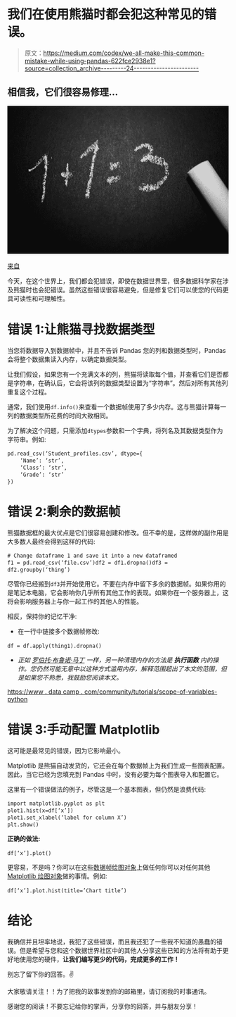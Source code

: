 # 我们在使用熊猫时都会犯这种常见的错误。

> 原文：<https://medium.com/codex/we-all-make-this-common-mistake-while-using-pandas-622fce2938e1?source=collection_archive---------24----------------------->

## 相信我，它们很容易修理…

![](img/4406d14ef7faa89d57104fca09145692.png)

[来自](https://www.pexels.com/photo/1-1-3-text-on-black-chalkboard-374918/)

今天，在这个世界上，我们都会犯错误，即使在数据世界里，很多数据科学家在涉及熊猫时也会犯错误。虽然这些错误很容易避免，但是修复它们可以使您的代码更具可读性和可理解性。

# 错误 1:让熊猫寻找数据类型

当您将数据导入到数据帧中，并且不告诉 Pandas 您的列和数据类型时，Pandas 会将整个数据集读入内存，以确定数据类型。

让我们假设，如果您有一个充满文本的列，熊猫将读取每个值，并查看它们是否都是字符串，在确认后，它会将该列的数据类型设置为“字符串”。然后对所有其他列重复这个过程。

通常，我们使用`df.info()`来查看一个数据帧使用了多少内存。这与熊猫计算每一列的数据类型所花费的时间大致相同。

为了解决这个问题，只需添加`dtypes`参数和一个字典，将列名及其数据类型作为字符串。例如:

```
pd.read_csv(‘Student_profiles.csv’, dtype={
    ‘Name’: ‘str’,
    ‘Class’: ‘str’,
    ‘Grade’: ‘str’
})
```

# 错误 2:剩余的数据帧

熊猫数据框的最大优点是它们很容易创建和修改。但不幸的是，这样做的副作用是大多数人最终会得到这样的代码:

```
# Change dataframe 1 and save it into a new dataframed
f1 = pd.read_csv(‘file.csv’)df2 = df1.dropna()df3 = df2.groupby(‘thing’)
```

尽管你已经搬到`df3`并开始使用它。不要在内存中留下多余的数据帧。如果你用的是笔记本电脑，它会影响你几乎所有其他工作的表现。如果你在一个服务器上，这将会影响服务器上与你一起工作的其他人的性能。

相反，保持你的记忆干净:

*   在一行中链接多个数据帧修改:

`df = df.apply(thing1).dropna()`

*   *正如* [*罗伯托·布鲁诺·马丁*](/@bobbruno_6876) *一样，另一种清理内存的方法是* ***执行函数*** *内的操作。您仍然可能无意中以这种方式滥用内存，解释范围超出了本文的范围，但是如果您不熟悉，我鼓励您阅读本文。*

[https://www . data camp . com/community/tutorials/scope-of-variables-python](https://www.datacamp.com/community/tutorials/scope-of-variables-python)

# 错误 3:手动配置 Matplotlib

这可能是最常见的错误，因为它影响最小。

Matplotlib 是熊猫自动发货的，它还会在每个数据帧上为我们生成一些图表配置。因此，当它已经为您填充到 Pandas 中时，没有必要为每个图表导入和配置它。

这里有一个错误做法的例子，尽管这是一个基本图表，但仍然是浪费代码:

```
import matplotlib.pyplot as plt
plot1.hist(x=df[‘x’])
plot1.set_xlabel(‘label for column X’)
plt.show()
```

**正确的做法:**

`df[‘x’].plot()`

更容易，不是吗？你可以在这些[数据帧绘图对象](https://pandas.pydata.org/pandas-docs/stable/reference/api/pandas.DataFrame.plot.html)上做任何你可以对任何其他 [Matplotlib 绘图对象](https://matplotlib.org/3.1.3/api/_as_gen/matplotlib.pyplot.plot.html)做的事情。例如:

`df[‘x’].plot.hist(title=’Chart title’)`

# 结论

我确信并且坦率地说，我犯了这些错误，而且我还犯了一些我不知道的愚蠢的错误。但是希望与您和这个数据世界社区中的其他人分享这些已知的方法将有助于更好地使用您的硬件，**让我们编写更少的代码，完成更多的工作！**

别忘了留下你的回答。✌

大家敬请关注！！为了把我的故事发到你的邮箱里，请订阅我的时事通讯。

感谢您的阅读！不要忘记给你的掌声，分享你的回答，并与朋友分享！